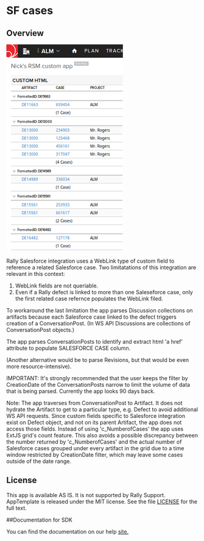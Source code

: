 SF cases
=========================

## Overview
![](pic.png)

Rally Salesforce integration uses a WebLink type of custom field to reference a related Salesforce case.
Two limitatations of this integration are relevant in this context:
1) WebLink fields are not queriable.
2) Even if a Rally defect is linked to more than one Saleseforce case, only the first related case refernce
populates the WebLink filed.

To workaround the last limitation the app parses Discussion collections on artifacts because each Salesforce case linked
to the defect triggers creation of a ConversationPost. (In WS API Discussions are collections of ConversationPost objects.)

The app parses ConversationPosts to identify and extract html 'a href' attribute to populate SALESFORCE CASE column.

(Another alternative would be to parse Revisions, but that would be even more resource-intensive).

IMPORTANT: It's strongly recommended that the user keeps the filter by CreationDate of the ConversationPosts narrow to
limit the volume of data that is being parsed. Currently the app looks 90 days back.

Note: The app traverses from ConversationPost to Artifact. It does not hydrate the Artifact to get to a particular type,
e.g. Defect to avoid additional WS API requests. Since custom fields specific to Salesforce integration exist on Defect object,
and not on its parent Artifact, the app does not access those fields.
Instead of using 'c_NumberofCases' the app uses ExtJS grid's count feature.
This also avoids a possible discrepancy between the number returned by 'c_NumberofCases' and the actual number of Salesforce
cases grouped under every artifact in the grid due to a time window restricted by CreationDate filter, which may leave some cases outside
of the date range.

## License
This app is available AS IS. It is not supported by Rally Support.
AppTemplate is released under the MIT license.  See the file [LICENSE](./LICENSE) for the full text.

##Documentation for SDK

You can find the documentation on our help [site.](https://help.rallydev.com/apps/2.0rc3/doc/)
